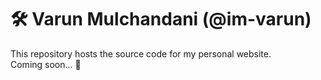 # 🛠️ Varun Mulchandani (@im-varun)

This repository hosts the source code for my personal website.  
Coming soon... 🚀